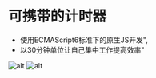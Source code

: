 # 可携带的计时器
- 使用ECMAScript6标准下的原生JS开发",
- 以30分钟单位让自己集中工作提高效率"

![alt](https://github.com/fanmin2019/portable_timer/blob/master/timer.png)
![alt](https://github.com/fanmin2019/portable_timer/blob/master/stopwatch.png)
